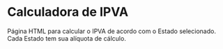 # Calculadora de IPVA
Página HTML para calcular o IPVA de acordo com o Estado selecionado. Cada Estado tem sua alíquota de cálculo.

